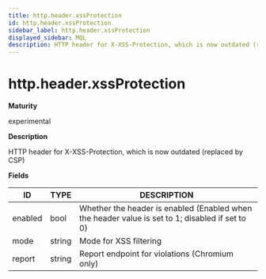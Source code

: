 ```yaml
---
title: http.header.xssProtection
id: http.header.xssProtection
sidebar_label: http.header.xssProtection
displayed_sidebar: MQL
description: HTTP header for X-XSS-Protection, which is now outdated (replaced by CSP)
---
```


# http.header.xssProtection

**Maturity**

experimental

**Description**

HTTP header for X-XSS-Protection, which is now outdated (replaced by CSP)

**Fields**

| ID      | TYPE   | DESCRIPTION                                                                                     |
| ------- | ------ | ----------------------------------------------------------------------------------------------- |
| enabled | bool   | Whether the header is enabled (Enabled when the header value is set to 1; disabled if set to 0) |
| mode    | string | Mode for XSS filtering                                                                          |
| report  | string | Report endpoint for violations (Chromium only)                                                  |
